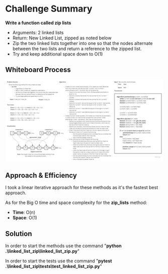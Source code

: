 # Challenge Summary
<!-- Description of the challenge -->
**Write a function called zip lists**
- Arguments: 2 linked lists
- Return: New Linked List, zipped as noted below
- Zip the two linked lists together into one so that the nodes alternate between the two lists and return a reference to the zipped list.
- Try and keep additional space down to O(1)


## Whiteboard Process
<!-- Embedded whiteboard image -->
![White board pic](img/linked_list_zip.jpg)

## Approach & Efficiency
<!-- What approach did you take? Why? What is the Big O space/time for this approach? -->
I took a linear iterative approach for these methods as it's the fastest best approach.

As for the Big O time and space complexity for the **zip_lists** method:
- **Time**: O(n)
- **Space**: O(1)

## Solution
<!-- Show how to run your code, and examples of it in action -->
In order to start the methods use the command "**python .\linked_list_zip\linked_list_zip.py**"

In order to start the tests use the command "**pytest .\linked_list_zip\tests\test_linked_list_zip.py**"